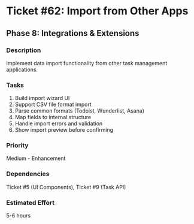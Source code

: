 # Ticket #62: Import from Other Apps

## Phase 8: Integrations & Extensions

### Description

Implement data import functionality from other task management applications.

### Tasks

1. Build import wizard UI
2. Support CSV file format import
3. Parse common formats (Todoist, Wunderlist, Asana)
4. Map fields to internal structure
5. Handle import errors and validation
6. Show import preview before confirming

### Priority

Medium - Enhancement

### Dependencies

Ticket #5 (UI Components), Ticket #9 (Task API)

### Estimated Effort

5-6 hours
